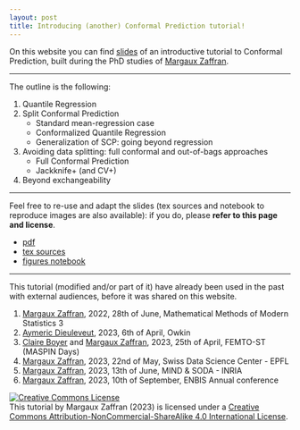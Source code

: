```yaml
---
layout: post
title: Introducing (another) Conformal Prediction tutorial!
---
```


On this website you can find [slides](link) of an introductive tutorial to Conformal Prediction, built during the PhD studies of [Margaux Zaffran](https://mzaffran.github.io/).

***

The outline is the following:  
1. Quantile Regression
1. Split Conformal Prediction
    - Standard mean-regression case
    - Conformalized Quantile Regression
    - Generalization of SCP: going beyond regression
1. Avoiding data splitting: full conformal and out-of-bags approaches
    - Full Conformal Prediction
    - Jackknife+ (and CV+)
1. Beyond exchangeability

***

Feel free to re-use and adapt the slides (tex sources and notebook to reproduce images are also available): if you do, please **refer to this page and license**.  

- [pdf](link)
- [tex sources](link)
- [figures notebook](link)

***

This tutorial (modified and/or part of it) have already been used in the past with external audiences, before it was shared on this website.
1. [Margaux Zaffran](https://mzaffran.github.io/), 2022, 28th of June, Mathematical Methods of Modern Statistics 3
1. [Aymeric Dieuleveut](http://www.cmap.polytechnique.fr/~aymeric.dieuleveut/), 2023, 6th of April, Owkin
1. [Claire Boyer](https://perso.lpsm.paris/~cboyer/) and [Margaux Zaffran](https://mzaffran.github.io/), 2023, 25th of April, FEMTO-ST (MASPIN Days)
1. [Margaux Zaffran](https://mzaffran.github.io/), 2023, 22nd of May, Swiss Data Science Center - EPFL
1. [Margaux Zaffran](https://mzaffran.github.io/), 2023, 13th of June, MIND & SODA - INRIA
1. [Margaux Zaffran](https://mzaffran.github.io/), 2023, 10th of September, ENBIS Annual conference

<a rel="license" href="http://creativecommons.org/licenses/by-nc-sa/4.0/"><img alt="Creative Commons License" style="border-width:0" src="https://i.creativecommons.org/l/by-nc-sa/4.0/88x31.png" /></a><br />This tutorial by Margaux Zaffran (2023) is licensed under a <a rel="license" href="http://creativecommons.org/licenses/by-nc-sa/4.0/">Creative Commons Attribution-NonCommercial-ShareAlike 4.0 International License</a>.
